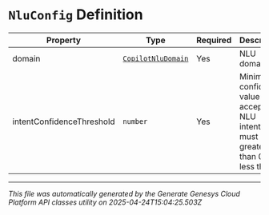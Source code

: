 # `NluConfig` Definition

| Property | Type | Required | Description |
|----------|------|----------|-------------|
| domain | [`CopilotNluDomain`](copilotnludomain-definition.md) | Yes | NLU domain. |
| intentConfidenceThreshold | `number` | Yes | Minimum confidence value of accepting NLU intents, must be greater than 0 and less than 1. |

---

*This file was automatically generated by the Generate Genesys Cloud Platform API classes utility on 2025-04-24T15:04:25.503Z*